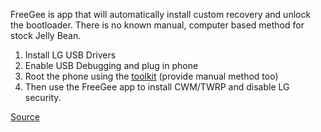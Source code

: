 FreeGee is app that will automatically install custom recovery and unlock the bootloader. There is no known manual, computer based method for stock Jelly Bean.

1. Install LG USB Drivers
2. Enable USB Debugging and plug in phone
3. Root the phone using the [toolkit](http://forum.xda-developers.com/attachment.php?attachmentid=2084528&d=1372717878) (provide manual method too)
4. Then use the FreeGee app to install CWM/TWRP and disable LG security.

[Source](http://forum.xda-developers.com/showthread.php?t=2006946)